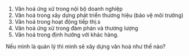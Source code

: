 1. Văn hoá ứng xử trong nội bộ doanh nghiệp
2. Văn hoá trong xây dựng phát triển thương hiệu (bảo vệ môi trường)
3. Văn hoá trong hoạt động tiếp thị.s
4. Văn hoá ứng xử trong đàm phán và thương lượng
5. Văn hoá trong định hướng với khác hàng.

Nếu mình là quản lý thì mình sẽ xây dựng văn hoá như thế nào?